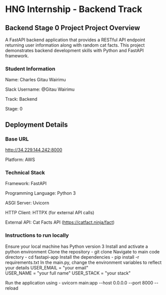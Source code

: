 
# HNG Internship - Backend Track

## Backend Stage 0 Project Project Overview ##
A FastAPI backend application that provides a RESTful API endpoint returning user information along with random cat facts. This project demonstrates backend development skills with Python and FastAPI framework.


### Student Information ###
Name: Charles Gitau Wairimu

Slack Username: @Gitau Wairimu

Track: Backend

Stage: 0

##  Deployment Details ##

### Base URL ###

http://34.229.144.242:8000

Platform: AWS

### Technical Stack  ###

Framework: FastAPI

Programming Language: Python 3

ASGI Server: Uvicorn

HTTP Client: HTTPX (for external API calls)

External API: Cat Facts API (https://catfact.ninja/fact)


### Instructions to run locally  ###
Ensure your local machine has Python version 3
Install and activate a python environment
Clone the repository - git clone <repository-url>
Navigate to main code directory - cd fastapi-app
Install the dependencies - pip install -r requirements.txt
In the main.py, change the environment variables to reflect your details
USER_EMAIL = "your email"  
USER_NAME = "your full name"
USER_STACK = "your stack"

Run the application using - uvicorn main:app --host 0.0.0.0 --port 8000 --reload